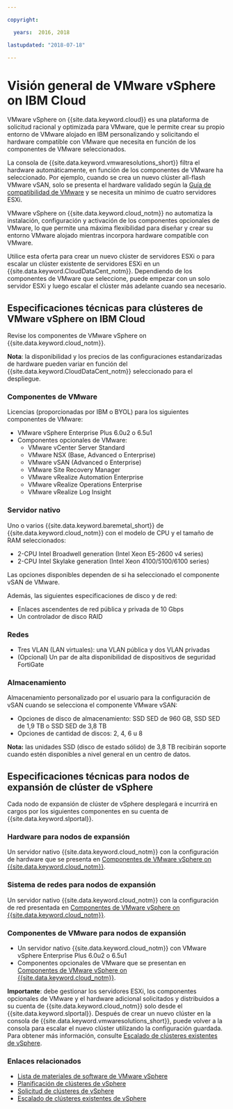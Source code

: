 ```yaml
---

copyright:

  years:  2016, 2018

lastupdated: "2018-07-18"

---
```


# Visión general de VMware vSphere on IBM Cloud

VMware vSphere on {{site.data.keyword.cloud}} es una plataforma de solicitud racional y optimizada para VMware, que le permite crear su propio entorno de VMware alojado en IBM personalizando y solicitando el hardware compatible con VMware que necesita en función de los componentes de VMware seleccionados.

La consola de {{site.data.keyword.vmwaresolutions_short}} filtra el hardware automáticamente, en función de los componentes de VMware ha seleccionado. Por ejemplo, cuando se crea un nuevo clúster all-flash VMware vSAN, solo se presenta el hardware validado según la [Guía de compatibilidad de VMware](https://www.vmware.com/resources/compatibility/search.php) y se necesita un mínimo de cuatro servidores ESXi.

VMware vSphere on {{site.data.keyword.cloud_notm}} no automatiza la instalación, configuración y activación de los componentes opcionales de VMware, lo que permite una máxima flexibilidad para diseñar y crear su entorno VMware alojado mientras incorpora hardware compatible con VMware.

Utilice esta oferta para crear un nuevo clúster de servidores ESXi o para escalar un clúster existente de servidores ESXi en un {{site.data.keyword.CloudDataCent_notm}}. Dependiendo de los componentes de VMware que seleccione, puede empezar con un solo servidor ESXi y luego escalar el clúster más adelante cuando sea necesario.

## Especificaciones técnicas para clústeres de VMware vSphere on IBM Cloud

Revise los componentes de VMware vSphere on {{site.data.keyword.cloud_notm}}.

**Nota**: la disponibilidad y los precios de las configuraciones estandarizadas de hardware pueden variar en función del {{site.data.keyword.CloudDataCent_notm}} seleccionado para el despliegue.

### Componentes de VMware

Licencias (proporcionadas por IBM o BYOL) para los siguientes componentes de VMware:
* VMware vSphere Enterprise Plus 6.0u2 o 6.5u1
* Componentes opcionales de VMware:
   * VMware vCenter Server Standard
   * VMware NSX (Base, Advanced o Enterprise)
   * VMware vSAN (Advanced o Enterprise)
   * VMware Site Recovery Manager
   * VMware vRealize Automation Enterprise
   * VMware vRealize Operations Enterprise
   * VMware vRealize Log Insight

### Servidor nativo

Uno o varios {{site.data.keyword.baremetal_short}} de {{site.data.keyword.cloud_notm}} con el modelo de CPU y el tamaño de RAM seleccionados:
* 2-CPU Intel Broadwell generation (Intel Xeon E5-2600 v4 series)
* 2-CPU Intel Skylake generation (Intel Xeon 4100/5100/6100 series)

Las opciones disponibles dependen de si ha seleccionado el componente vSAN de VMware.

Además, las siguientes especificaciones de disco y de red:
* Enlaces ascendentes de red pública y privada de 10 Gbps
* Un controlador de disco RAID

### Redes

* Tres VLAN (LAN virtuales): una VLAN pública y dos VLAN privadas
* (Opcional) Un par de alta disponibilidad de dispositivos de seguridad FortiGate

### Almacenamiento

Almacenamiento personalizado por el usuario para la configuración de vSAN cuando se selecciona el componente VMware vSAN:
* Opciones de disco de almacenamiento: SSD SED de 960 GB, SSD SED de 1,9 TB o SSD SED de 3,8 TB
* Opciones de cantidad de discos: 2, 4, 6 u 8

**Nota:** las unidades SSD (disco de estado sólido) de 3,8 TB recibirán soporte cuando estén disponibles a nivel general en un centro de datos.

## Especificaciones técnicas para nodos de expansión de clúster de vSphere

Cada nodo de expansión de clúster de vSphere desplegará e incurrirá en cargos por los siguientes componentes en su cuenta de {{site.data.keyword.slportal}}.

### Hardware para nodos de expansión

Un servidor nativo {{site.data.keyword.cloud_notm}} con la configuración de hardware que se presenta en [Componentes de VMware vSphere on {{site.data.keyword.cloud_notm}}](../vsphere/vs_vsphereclusteroverview.html#components-of-vmware-vsphere-on-ibm-cloud).

### Sistema de redes para nodos de expansión

Un servidor nativo {{site.data.keyword.cloud_notm}} con la configuración de red presentada en [Componentes de VMware vSphere on {{site.data.keyword.cloud_notm}}](../vsphere/vs_vsphereclusteroverview.html#components-of-vmware-vsphere-on-ibm-cloud).

### Componentes de VMware para nodos de expansión

* Un servidor nativo {{site.data.keyword.cloud_notm}} con VMware vSphere Enterprise Plus 6.0u2 o 6.5u1  
* Componentes opcionales de VMware que se presentan en [Componentes de VMware vSphere on {{site.data.keyword.cloud_notm}}](../vsphere/vs_vsphereclusteroverview.html#components-of-vmware-vsphere-on-ibm-cloud).

**Importante**: debe gestionar los servidores ESXi, los componentes opcionales de VMware y el hardware adicional solicitados y distribuidos a su cuenta de {{site.data.keyword.cloud_notm}} solo desde el {{site.data.keyword.slportal}}. Después de crear un nuevo clúster en la consola de {{site.data.keyword.vmwaresolutions_short}}, puede volver a la consola para escalar el nuevo clúster utilizando la configuración guardada. Para obtener más información, consulte [Escalado de clústeres existentes de vSphere](vs_scalingexistingclusters.html).

### Enlaces relacionados

* [Lista de materiales de software de VMware vSphere](vs_bom.html)
* [Planificación de clústeres de vSphere](vs_planning.html)
* [Solicitud de clústeres de vSphere](vs_orderinginstances.html)
* [Escalado de clústeres existentes de vSphere](vs_scalingexistingclusters.html)

